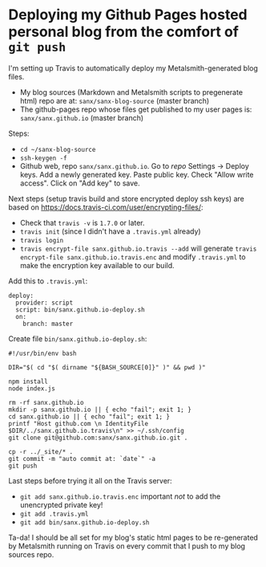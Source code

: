 Deploying my Github Pages hosted personal blog from the comfort of `git push`
====

I'm setting up Travis to automatically deploy my Metalsmith-generated blog files.

*   My blog sources (Markdown and Metalsmith scripts to pregenerate html) repo are at:
    `sanx/sanx-blog-source` (master branch)
*   The github-pages repo whose files get published to my user pages is:
    `sanx/sanx.github.io` (master branch)

Steps:

*   `cd ~/sanx-blog-source`
*   `ssh-keygen -f `
*   Github web, repo `sanx/sanx.github.io`. Go to *repo* Settings -> Deploy keys. Add
    a newly generated key. Paste public key. Check "Allow write access". Click on
    "Add key" to save.

Next steps (setup travis build and store encrypted deploy ssh keys) are based on https://docs.travis-ci.com/user/encrypting-files/:

*   Check that `travis -v` is `1.7.0` or later.
*   `travis init` (since I didn't have a `.travis.yml` already)
*   `travis login`
*   `travis encrypt-file sanx.github.io.travis --add` will generate `travis encrypt-file sanx.github.io.travis.enc`
    and modify `.travis.yml` to make the encryption key available to our build.

Add this to `.travis.yml`:

    deploy:
      provider: script
      script: bin/sanx.github.io-deploy.sh
      on:
        branch: master


Create file `bin/sanx.github.io-deploy.sh`:

    #!/usr/bin/env bash

    DIR="$( cd "$( dirname "${BASH_SOURCE[0]}" )" && pwd )"

    npm install
    node index.js

    rm -rf sanx.github.io
    mkdir -p sanx.github.io || { echo "fail"; exit 1; }
    cd sanx.github.io || { echo "fail"; exit 1; }
    printf "Host github.com \n IdentityFile $DIR/../sanx.github.io.travis\n" >> ~/.ssh/config
    git clone git@github.com:sanx/sanx.github.io.git .

    cp -r ../_site/* .
    git commit -m "auto commit at: `date`" -a
    git push


Last steps before trying it all on the Travis server:

*   `git add sanx.github.io.travis.enc` important *not* to add the unencrypted private key!
*   `git add .travis.yml`
*   `git add bin/sanx.github.io-deploy.sh`


Ta-da! I should be all set for my blog's static html pages to be re-generated
by Metalsmith running on Travis on every commit that I push to my blog sources repo.
